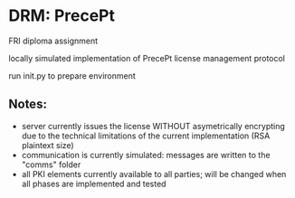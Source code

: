 # DRM: PrecePt
FRI diploma assignment

locally simulated implementation of PrecePt license management protocol

run init.py to prepare environment

## Notes:
- server currently issues the license WITHOUT asymetrically encrypting due to the technical limitations of the current implementation (RSA plaintext size)
- communication is currently simulated: messages are written to the "comms" folder
- all PKI elements currently available to all parties; will be changed when all phases are implemented and tested
